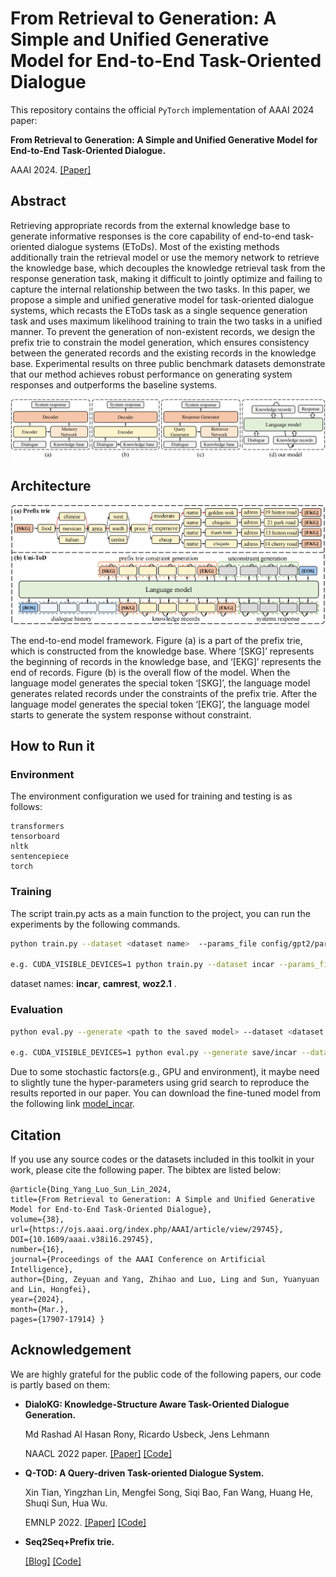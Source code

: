 # From Retrieval to Generation: A Simple and Unified Generative Model for End-to-End Task-Oriented Dialogue

This repository contains the official `PyTorch` implementation of AAAI 2024 paper:

**From Retrieval to Generation: A Simple and Unified Generative Model for End-to-End Task-Oriented Dialogue.** 

AAAI 2024. [[Paper]](https://ojs.aaai.org/index.php/AAAI/article/view/29745)


## Abstract

Retrieving appropriate records from the external knowledge base to generate informative responses is the core capability of end-to-end task-oriented dialogue systems (EToDs). Most of the existing methods additionally train the retrieval model or use the memory network to retrieve the knowledge base, which decouples the knowledge retrieval task from the response generation task, making it difficult to jointly optimize and failing to capture the internal relationship between the two tasks. In this paper, we propose a simple and unified generative model for task-oriented dialogue systems, which recasts the EToDs task as a single sequence generation task and uses maximum likelihood training to train the two tasks in a unified manner. To prevent the generation of non-existent records, we design the prefix trie to constrain the model generation, which ensures consistency between the generated records and the existing records in the knowledge base. Experimental results on three public benchmark datasets demonstrate that our method achieves robust performance on generating system responses and outperforms the baseline systems. 

![image](imgs/exmodel.png)

## Architecture

![image](imgs/model.png)

The end-to-end model framework. Figure (a) is a part of the prefix trie, which is constructed from the knowledge base. Where ‘[SKG]’ represents the beginning of records in the knowledge base, and ‘[EKG]’ represents the end of records. Figure (b) is the overall flow of the model. When the language model generates the special token ‘[SKG]’, the language model generates related records under the constraints of the prefix trie. After the language model generates the special token ‘[EKG]’, the language model starts to generate the system response without constraint.

## How to Run it

### Environment
The environment configuration we used for training and testing is as follows:
```
transformers
tensorboard
nltk
sentencepiece
torch
```

### Training

The script train.py acts as a main function to the project, you can run the experiments by the following commands.

```bash
python train.py --dataset <dataset name>  --params_file config/gpt2/params.json --device cuda

e.g. CUDA_VISIBLE_DEVICES=1 python train.py --dataset incar --params_file config/gpt2/params.json --device cuda
```

dataset names: **incar**, **camrest**, **woz2.1** .

### Evaluation
```bash
python eval.py --generate <path to the saved model> --dataset <dataset name>  --generation_params_file config/gpt2/generation_params.json --eval_dataset test  --output_file <the path to output file>

e.g. CUDA_VISIBLE_DEVICES=1 python eval.py --generate save/incar --dataset incar --generation_params_file config/gpt2/generation_params.json --eval_dataset test  --output_file output_incar.json
```

Due to some stochastic factors(e.g., GPU and environment), it maybe need to slightly tune the hyper-parameters using grid search to reproduce the results reported in our paper. You can download the fine-tuned model from the following link [model_incar](https://pan.baidu.com/s/1XQL_bnD0wb6nmPTN5yJcIg?pwd=4drk).


## Citation

If you use any source codes or the datasets included in this toolkit in your work, please cite the following paper. The bibtex are listed below:

```
@article{Ding_Yang_Luo_Sun_Lin_2024,
title={From Retrieval to Generation: A Simple and Unified Generative Model for End-to-End Task-Oriented Dialogue},
volume={38},
url={https://ojs.aaai.org/index.php/AAAI/article/view/29745},
DOI={10.1609/aaai.v38i16.29745},
number={16},
journal={Proceedings of the AAAI Conference on Artificial Intelligence},
author={Ding, Zeyuan and Yang, Zhihao and Luo, Ling and Sun, Yuanyuan and Lin, Hongfei},
year={2024},
month={Mar.},
pages={17907-17914} }
```

## Acknowledgement

We are highly grateful for the public code of the following papers, our code is partly based on them:

- **DialoKG: Knowledge-Structure Aware Task-Oriented Dialogue Generation.**

   Md Rashad Al Hasan Rony, Ricardo Usbeck, Jens Lehmann

   NAACL 2022 paper. [[Paper]](https://aclanthology.org/2022.findings-naacl.195.pdf) [[Code]](https://github.com/rashad101/DialoKG)


- **Q-TOD: A Query-driven Task-oriented Dialogue System.**

    Xin Tian, Yingzhan Lin, Mengfei Song, Siqi Bao, Fan Wang, Huang He, Shuqi Sun, Hua Wu.

    EMNLP 2022. [[Paper]](https://aclanthology.org/2022.emnlp-main.489.pdf) [[Code]](https://github.com/PaddlePaddle/Knover/tree/develop/projects/Q-TOD)

- **Seq2Seq+Prefix trie.**

  [[Blog]](https://kexue.fm/archives/8802) [[Code]](https://github.com/bojone/KgCLUE-bert4keras/tree/main)


